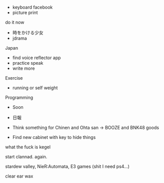 - keyboard facebook
- picture print

do it now
- 時をかける少女
- jdrama

Japan
- find voice reflector app
- practice speak
- write more

Exercise
- running or self weight

Programming
- Soon


- 日報
- Think something for Chinen and Ohta san -> BOOZE and BNK48 goods
- Find new cabinet with key to hide things

what the fuck is kegel

start clannad. again.

stardew valley, 
NieR:Automata,
E3 games (shit I need ps4...)

clear ear wax

